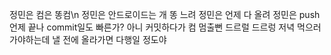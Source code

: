 정민은 컴은 똥컴\n
정민은 안드로이드는 개 똥 느려
정민은 언제 다 올려
정민은 push 언제 끝나
commit일도 빠른가? 아니 커밋하다가 컴 멈출뻔
드르럴 드르렁
저녁 먹으러 가야하는데 낼 전에 올라가면 다행일 정도야
